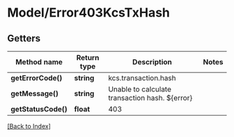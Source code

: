 # Model/Error403KcsTxHash

## Getters

Method name | Return type | Description | Notes
------------ | ------------- | ------------- | -------------
**getErrorCode()** | **string** | kcs.transaction.hash |
**getMessage()** | **string** | Unable to calculate transaction hash. ${error} |
**getStatusCode()** | **float** | 403 |

[[Back to Index]](../index.md)
